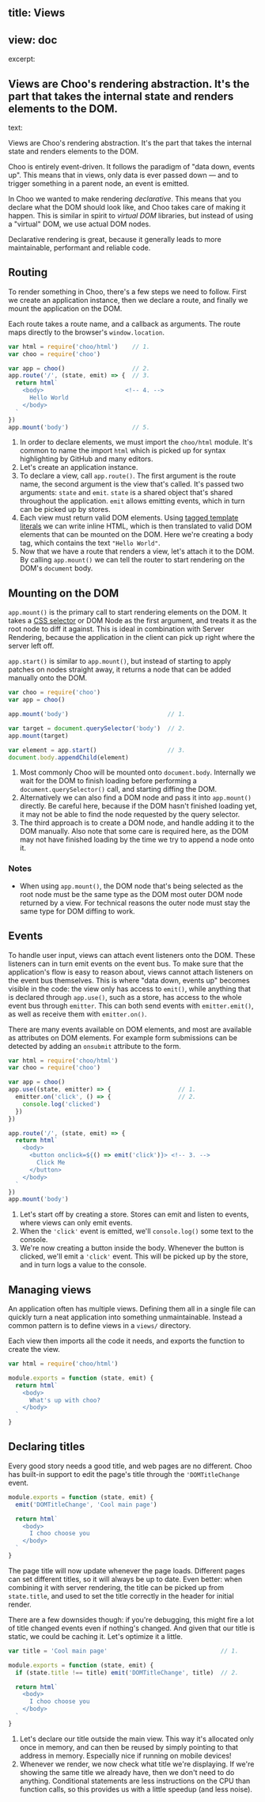 title: Views
----
view: doc
----
excerpt:

Views are Choo's rendering abstraction. It's the part that takes the internal
state and renders elements to the DOM.
----
text:

Views are Choo's rendering abstraction. It's the part that takes the internal
state and renders elements to the DOM.

Choo is entirely event-driven. It follows the paradigm of "data down, events
up". This means that in views, only data is ever passed down — and to trigger
something in a parent node, an event is emitted.

In Choo we wanted to make rendering _declarative_. This means that you declare
what the DOM should look like, and Choo takes care of making it happen. This is
similar in spirit to _virtual DOM_ libraries, but instead of using a "virtual"
DOM, we use actual DOM nodes.

Declarative rendering is great, because it generally leads to more
maintainable, performant and reliable code.

## Routing
To render something in Choo, there's a few steps we need to follow. First we
create an application instance, then we declare a route, and finally we mount
the application on the DOM.

Each route takes a route name, and a callback as arguments. The route maps
directly to the browser's `window.location`.

```js
var html = require('choo/html')    // 1.
var choo = require('choo')

var app = choo()                   // 2.
app.route('/', (state, emit) => {  // 3.
  return html`
    <body>                       <!-- 4. -->
      Hello World
    </body>
  `
})
app.mount('body')                  // 5.
```
1. In order to declare elements, we must import the `choo/html` module. It's
   common to name the import `html` which is picked up for syntax highlighting
   by GitHub and many editors.
2. Let's create an application instance.
3. To declare a view, call `app.route()`. The first argument is the route name,
   the second argument is the view that's called. It's passed two arguments:
   `state` and `emit`. `state` is a shared object that's shared throughout the
   application. `emit` allows emitting events, which in turn can be picked up
   by stores.
4. Each view must return valid DOM elements. Using [tagged template
   literals](https://developer.mozilla.org/en-US/docs/Web/JavaScript/Reference/Template_literals)
   we can write inline HTML, which is then translated to valid DOM elements
   that can be mounted on the DOM. Here we're creating a body tag, which
   contains the text `"Hello World"`.
5. Now that we have a route that renders a view, let's attach it to the DOM. By
   calling `app.mount()` we can tell the router to start rendering on the
   DOM's `document` body.

## Mounting on the DOM
`app.mount()` is the primary call to start rendering elements on the DOM. It
takes a [CSS
selector](https://developer.mozilla.org/en-US/docs/Learn/CSS/Introduction_to_CSS/Selectors)
or DOM Node as the first argument, and treats it as the root node to diff it
against. This is ideal in combination with Server Rendering, because the
application in the client can pick up right where the server left off.

`app.start()` is similar to `app.mount()`, but instead of starting to apply
patches on nodes straight away, it returns a node that can be added manually
onto the DOM.

```js
var choo = require('choo')
var app = choo()

app.mount('body')                            // 1.

var target = document.querySelector('body')  // 2.
app.mount(target)

var element = app.start()                    // 3.
document.body.appendChild(element)
```
1. Most commonly Choo will be mounted onto `document.body`. Internally we wait
   for the DOM to finish loading before performing a `document.querySelector()`
   call, and starting diffing the DOM.
2. Alternatively we can also find a DOM node and pass it into `app.mount()`
   directly. Be careful here, because if the DOM hasn't finished loading yet,
   it may not be able to find the node requested by the query selector.
3. The third approach is to create a DOM node, and handle adding it to the DOM
   manually. Also note that some care is required here, as the DOM may not have
   finished loading by the time we try to append a node onto it.

### Notes
- When using `app.mount()`, the DOM node that's being selected as the root node
  must be the same type as the DOM most outer DOM node returned by a view. For
  technical reasons the outer node must stay the same type for DOM diffing to
  work.

## Events
To handle user input, views can attach event listeners onto the DOM. These
listeners can in turn emit events on the event bus. To make sure that the
application's flow is easy to reason about, views cannot attach listeners on
the event bus themselves. This is where "data down, events up" becomes
visible in the code: the view only has access to `emit()`, while anything that is
declared through `app.use()`, such as a store, has access to the whole event bus
through `emitter`. This can both send events with `emitter.emit()`, as well as
receive them with `emitter.on()`.

There are many events available on DOM elements, and most are available as
attributes on DOM elements. For example form submissions can be detected by
adding an `onsubmit` attribute to the form.

```js
var html = require('choo/html')
var choo = require('choo')

var app = choo()
app.use((state, emitter) => {                   // 1.
  emitter.on('click', () => {                   // 2.
    console.log('clicked')
  })
})

app.route('/', (state, emit) => {
  return html`
    <body>
      <button onclick=${() => emit('click')}> <!-- 3. -->
        Click Me
      </button>
    </body>
  `
})
app.mount('body')
```
1. Let's start off by creating a store. Stores can emit and listen to events,
   where views can only emit events.
2. When the `'click'` event is emitted, we'll `console.log()` some text to the
   console.
3. We're now creating a button inside the body. Whenever the button is clicked,
   we'll emit a `'click'` event. This will be picked up by the store, and in
   turn logs a value to the console.

## Managing views
An application often has multiple views. Defining them all in a single file can
quickly turn a neat application into something unmaintainable. Instead a common
pattern is to define views in a `views/` directory.

Each view then imports all the code it needs, and exports the function to
create the view.

```js
var html = require('choo/html')

module.exports = function (state, emit) {
  return html`
    <body>
      What's up with choo?
    </body>
  `
}
```

## Declaring titles
Every good story needs a good title, and web pages are no different. Choo has
built-in support to edit the page's title through the `'DOMTitleChange` event.

```js
module.exports = function (state, emit) {
  emit('DOMTitleChange', 'Cool main page')

  return html`
    <body>
      I choo choose you
    </body>
  `
}
```

The page title will now update whenever the page loads. Different pages can set
different titles, so it will always be up to date. Even better: when combining
it with server rendering, the title can be picked up from `state.title`, and
used to set the title correctly in the header for initial render.

There are a few downsides though: if you're debugging, this might fire a lot of
title changed events even if nothing's changed. And given that our title is
static, we could be caching it. Let's optimize it a little.

```js
var title = 'Cool main page'                                // 1.

module.exports = function (state, emit) {
  if (state.title !== title) emit('DOMTitleChange', title)  // 2.

  return html`
    <body>
      I choo choose you
    </body>
  `
}
```

1. Let's declare our title outside the main view. This way it's allocated only
   once in memory, and can then be reused by simply pointing to that address in
   memory. Especially nice if running on mobile devices!
2. Whenever we render, we now check what title we're displaying. If we're
   showing the same title we already have, then we don't need to do anything.
   Conditional statements are less instructions on the CPU than function calls,
   so this provides us with a little speedup (and less noise).

